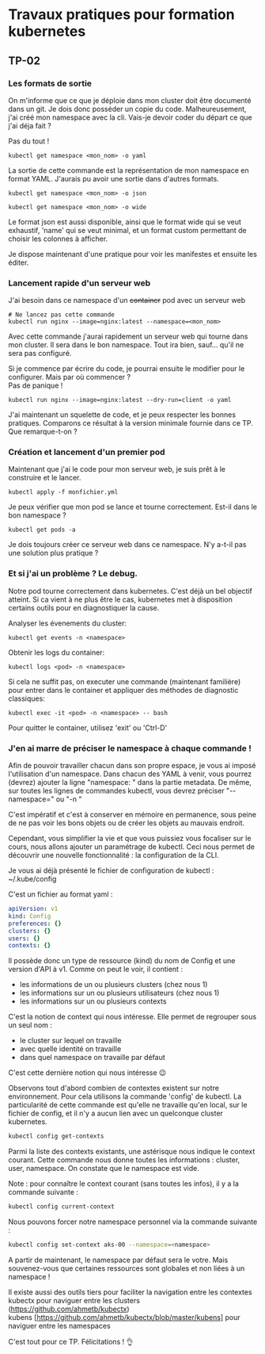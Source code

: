 # Travaux pratiques pour formation kubernetes

## TP-02

### Les formats de sortie

On m'informe que ce que je déploie dans mon cluster doit être documenté dans un git. Je dois donc posséder un copie du code.
Malheureusement, j'ai créé mon namespace avec la cli. Vais-je devoir coder du départ ce que j'ai déja fait ?


Pas du tout !
```
kubectl get namespace <mon_nom> -o yaml
```
La sortie de cette commande est la représentation de mon namespace en format YAML. 
J'aurais pu avoir une sortie dans d'autres formats. 

```
kubectl get namespace <mon_nom> -o json
```
```
kubectl get namespace <mon_nom> -o wide
```
Le format json est aussi disponible, ainsi que le format wide qui se veut exhaustif, 'name' qui se veut minimal, et un format custom permettant de choisir les colonnes à afficher.

Je dispose maintenant d'une pratique pour voir les manifestes et ensuite les éditer.


### Lancement rapide d'un serveur web

J'ai besoin dans ce namespace d'un ~~container~~ pod avec un serveur web
```
# Ne lancez pas cette commande
kubectl run nginx --image=nginx:latest --namespace=<mon_nom>
```
Avec cette commande j'aurai rapidement un serveur web qui tourne dans mon cluster. Il sera dans le bon namespace. 
Tout ira bien, sauf... qu'il ne sera pas configuré. 

Si je commence par écrire du code, je pourrai ensuite le modifier pour le configurer. Mais par où commencer ?  
Pas de panique !
```
kubectl run nginx --image=nginx:latest --dry-run=client -o yaml
```
J'ai maintenant un squelette de code, et je peux respecter les bonnes pratiques.
Comparons ce résultat à la version minimale fournie dans ce TP. Que remarque-t-on ?


### Création et lancement d'un premier pod

Maintenant que j'ai le code pour mon serveur web, je suis prêt à le construire et le lancer.
```
kubectl apply -f monfichier.yml
```

Je peux vérifier que mon pod se lance et tourne correctement. Est-il dans le bon namespace ?
```
kubectl get pods -a
```

Je dois toujours créer ce serveur web dans ce namespace. N'y a-t-il pas une solution plus pratique ?


### Et si j'ai un problème ? Le debug.

Notre pod tourne correctement dans kubernetes. C'est déjà un bel objectif atteint.
Si ca vient à ne plus être le cas, kubernetes met à disposition certains outils pour en diagnostiquer la cause.

Analyser les évenements du cluster:
```
kubectl get events -n <namespace>
```

Obtenir les logs du container:
```
kubectl logs <pod> -n <namespace>
```

Si cela ne suffit pas, on executer une commande (maintenant familière) pour entrer dans le container et appliquer des méthodes de diagnostic classiques:
```
kubectl exec -it <pod> -n <namespace> -- bash
```
Pour quitter le container, utilisez 'exit' ou 'Ctrl-D'


### J'en ai marre de préciser le namespace à chaque commande !

Afin de pouvoir travailler chacun dans son propre espace, je vous ai imposé l'utilisation d'un namespace.
Dans chacun des YAML à venir, vous pourrez (devrez) ajouter la ligne "namespace: <namespace>" dans la partie metadata.
De même, sur toutes les lignes de commandes kubectl, vous devrez préciser "--namespace=<namespace>" ou "-n <namespace>"

C'est impératif et c'est à conserver en mémoire en permanence, sous peine de ne pas voir les bons objets ou de créer les objets au mauvais endroit.

Cependant, vous simplifier la vie et que vous puissiez vous focaliser sur le cours, nous allons ajouter un paramétrage de kubectl.
Ceci nous permet de découvrir une nouvelle fonctionnalité : la configuration de la CLI.

Je vous ai déjà présenté le fichier de configuration de kubectl : ~/.kube/config

C'est un fichier au format yaml :

```yaml
apiVersion: v1
kind: Config
preferences: {}
clusters: {}
users: {}
contexts: {}
```

Il possède donc un type de ressource (kind) du nom de Config et une version d'API à v1.
Comme on peut le voir, il contient :
* les informations de un ou plusieurs clusters (chez nous 1)
* les informations sur un ou plusieurs utilisateurs (chez nous 1)
* les informations sur un ou plusieurs contexts

C'est la notion de context qui nous intéresse.
Elle permet de regrouper sous un seul nom :
* le cluster sur lequel on travaille
* avec quelle identité on travaille
* dans quel namespace on travaille par défaut

C'est cette dernière notion qui nous intéresse  :wink:

Observons tout d'abord combien de contextes existent sur notre environnement.
Pour cela utilisons la commande 'config' de kubectl.
La particularité de cette commande est qu'elle ne travaille qu'en local, sur le fichier de config, et il n'y a aucun lien avec un quelconque cluster kubernetes.

```bash
kubectl config get-contexts
```

Parmi la liste des contexts existants, une astérisque nous indique le context courant.
Cette commande nous donne toutes les informations : cluster, user, namespace.
On constate que le namespace est vide.

Note : pour connaître le context courant (sans toutes les infos), il y a la commande suivante :

```bash
kubectl config current-context
```

Nous pouvons forcer notre namespace personnel via la commande suivante :

```bash
kubectl config set-context aks-00 --namespace=<namespace>
```

A partir de maintenant, le namespace par défaut sera le votre.
Mais souvenez-vous que certaines ressources sont globales et non liées à un namespace !

Il existe aussi des outils tiers pour faciliter la navigation entre les contextes  
kubectx pour naviguer entre les clusters (https://github.com/ahmetb/kubectx)  
kubens [https://github.com/ahmetb/kubectx/blob/master/kubens] pour naviguer entre les namespaces 

C'est tout pour ce TP. Félicitations !  :ok_hand:


